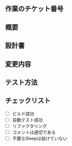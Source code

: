 ## 作業のチケット番号
<!-- 関連するチケット番号があれば記載 -->

## 概要
<!-- 変更内容の簡単な説明を記述 -->

## 設計書
<!-- 必要に応じて追加情報を記述 -->

## 変更内容
<!-- 具体的な変更点のリストを記述 -->

## テスト方法
<!-- テスト方法を記述 -->

## チェックリスト
<!-- 必要に応じて追加情報を記述 -->
- [ ] ビルド成功
- [ ] 自動テスト成功
- [ ] リファクタリング
- [ ] コメントは適切である
- [ ] 不要なSleepは設けていない